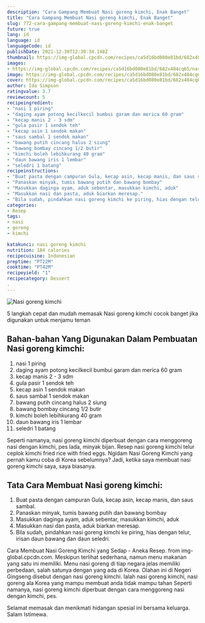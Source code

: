 ```yaml
---
description: "Cara Gampang Membuat Nasi goreng kimchi, Enak Banget"
title: "Cara Gampang Membuat Nasi goreng kimchi, Enak Banget"
slug: 772-cara-gampang-membuat-nasi-goreng-kimchi-enak-banget
future: true
lang: id
language: id
languageCode: id
publishDate: 2021-12-30T12:30:34.148Z 
thumbnail: https://img-global.cpcdn.com/recipes/ca5d16bd080e81bd/682x484cq65/nasi-goreng-kimchi-foto-resep-utama.png
images:
- https://img-global.cpcdn.com/recipes/ca5d16bd080e81bd/682x484cq65/nasi-goreng-kimchi-foto-resep-utama.png
image: https://img-global.cpcdn.com/recipes/ca5d16bd080e81bd/682x484cq65/nasi-goreng-kimchi-foto-resep-utama.png
cover: https://img-global.cpcdn.com/recipes/ca5d16bd080e81bd/682x484cq65/nasi-goreng-kimchi-foto-resep-utama.png
author: Ida Simpson
ratingvalue: 3.7
reviewcount: 5
recipeingredient:
- "nasi 1 piring"
- "daging ayam potong kecilkecil bumbui garam dan merica 60 gram"
- "kecap manis 2 - 3 sdm"
- "gula pasir 1 sendok teh"
- "kecap asin 1 sendok makan"
- "saus sambal 1 sendok makan"
- "bawang putih cincang halus 2 siung"
- "bawang bombay cincang 1/2 butir"
- "kimchi boleh lebihkurang 40 gram"
- "daun bawang iris 1 lembar"
- "seledri 1 batang"
recipeinstructions:
- "Buat pasta dengan campuran Gula, kecap asin, kecap manis, dan saus sambal."
- "Panaskan minyak, tumis bawang putih dan bawang bombay"
- "Masukkan daginga ayam, aduk sebentar, masukkan kimchi, aduk"
- "Masukkan nasi dan pasta, aduk biarkan meresap."
- "Bila sudah, pindahkan nasi goreng kimchi ke piring, hias dengan telur, irisan daun bawang dan daun seledri."
categories:
- Resep
tags:
- nasi
- goreng
- kimchi

katakunci: nasi goreng kimchi 
nutrition: 184 calories
recipecuisine: Indonesian
preptime: "PT22M"
cooktime: "PT42M"
recipeyield: "1"
recipecategory: Dessert
. 
---
```



![Nasi goreng kimchi](https://img-global.cpcdn.com/recipes/ca5d16bd080e81bd/682x484cq65/nasi-goreng-kimchi-foto-resep-utama.png)

5 langkah cepat dan mudah memasak  Nasi goreng kimchi cocok banget jika digunakan untuk menjamu teman

<!--inarticleads1-->

## Bahan-bahan Yang Digunakan Dalam Pembuatan Nasi goreng kimchi:

1. nasi 1 piring
1. daging ayam potong kecilkecil bumbui garam dan merica 60 gram
1. kecap manis 2 - 3 sdm
1. gula pasir 1 sendok teh
1. kecap asin 1 sendok makan
1. saus sambal 1 sendok makan
1. bawang putih cincang halus 2 siung
1. bawang bombay cincang 1/2 butir
1. kimchi boleh lebihkurang 40 gram
1. daun bawang iris 1 lembar
1. seledri 1 batang

Seperti namanya, nasi goreng kimchi diperbuat dengan cara menggoreng nasi dengan kimchi, pes lada, minyak bijan. Resep nasi goreng kimchi telur ceplok kimchi fried rice with fried eggs. Ngidam Nasi Goreng Kimchi yang pernah kamu coba di Korea sebelumnya? Jadi, ketika saya membuat nasi goreng kimchi saya, saya biasanya. 

<!--inarticleads2-->

## Tata Cara Membuat Nasi goreng kimchi:

1. Buat pasta dengan campuran Gula, kecap asin, kecap manis, dan saus sambal.
1. Panaskan minyak, tumis bawang putih dan bawang bombay
1. Masukkan daginga ayam, aduk sebentar, masukkan kimchi, aduk
1. Masukkan nasi dan pasta, aduk biarkan meresap.
1. Bila sudah, pindahkan nasi goreng kimchi ke piring, hias dengan telur, irisan daun bawang dan daun seledri.


Cara Membuat Nasi Goreng Kimchi yang Sedap - Aneka Resep. from img-global.cpcdn.com. Meskipun terlihat sederhana, namun menu makanan yang satu ini memiliki. Menu nasi goreng di tiap negara jelas memiliki perbedaan, salah satunya dengan yang ada di Korea. Olahan ini di Negeri Gingseng disebut dengan nasi goreng kimchi. Ialah nasi goreng kimchi, nasi goreng ala Korea yang mampu membuat anda tidak mampu tahan Seperti namanya, nasi goreng kimchi diperbuat dengan cara menggoreng nasi dengan kimchi, pes. 

Selamat memasak dan menikmati hidangan spesial ini bersama keluarga. Salam Istimewa.
